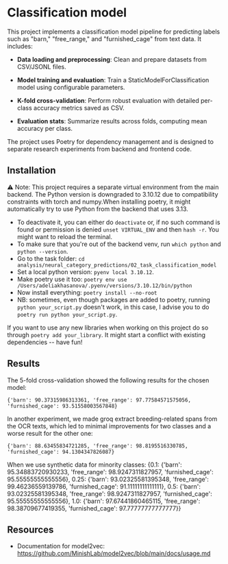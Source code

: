 # Classification model
This project implements a classification model pipeline for predicting labels such as "barn," "free_range," and "furnished_cage" from text data. It includes:

- **Data loading and preprocessing**: Clean and prepare datasets from CSV/JSONL files.

- **Model training and evaluation**: Train a StaticModelForClassification model using configurable parameters.

- **K-fold cross-validation**: Perform robust evaluation with detailed per-class accuracy metrics saved as CSV.

- **Evaluation stats**: Summarize results across folds, computing mean accuracy per class.

The project uses Poetry for dependency management and is designed to separate research experiments from backend and frontend code.

## Installation

⚠️ Note: This project requires a separate virtual environment from the main backend. The Python version is downgraded to 3.10.12 due to compatibility constraints with torch and numpy.When installing poetry, it might automatically try to use Python from the backend that uses 3.13.

- To deactivate it, you can either do ```deactivate``` or, if no such command is found or permission is denied ```unset VIRTUAL_ENV``` and then ```hash -r```. You might want to reload the terminal.
- To make sure that you're out of the backend venv, run ```which python``` and ```python --version```.
- Go to the task folder: ```cd analysis/neural_category_predictions/02_task_classification_model```
- Set a local python version: ```pyenv local 3.10.12```.
- Make poetry use it too: ```poetry env use /Users/adeliakhasanova/.pyenv/versions/3.10.12/bin/python```
- Now install everything: ```poetry install --no-root```
- NB: sometimes, even though packages are added to poetry, running ```python your_script.py``` doesn't work, in this case, I advise you to do ```poetry run python your_script.py```.

If you want to use any new libraries when working on this project do so through ```poetry add your_library```. It might start a conflict with existing dependencies -- have fun!

## Results
The 5-fold cross-validation showed the following results for the chosen model:
```
{'barn': 90.37315986313361, 'free_range': 97.77584571575056, 'furnished_cage': 93.51558003567848}
```

In another experiment, we made groq extract breeding-related spans from the OCR texts, which led to minimal improvements for two classes and a worse result for the other one:

```
{'barn': 88.63455834721285, 'free_range': 98.8195516330785, 'furnished_cage': 94.1304347826087}
```

When we use synthetic data for minority classes:
{0.1: {'barn': 95.34883720930233, 'free_range': 98.9247311827957, 'furnished_cage': 95.55555555555556}, 0.25: {'barn': 93.02325581395348, 'free_range': 99.46236559139786, 'furnished_cage': 91.11111111111111}, 0.5: {'barn': 93.02325581395348, 'free_range': 98.9247311827957, 'furnished_cage': 95.55555555555556}, 1.0: {'barn': 97.67441860465115, 'free_range': 98.38709677419355, 'furnished_cage': 97.77777777777777}}


## Resources
- Documentation for model2vec: https://github.com/MinishLab/model2vec/blob/main/docs/usage.md
